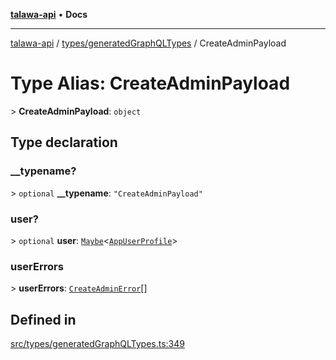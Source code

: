 [**talawa-api**](../../../README.md) • **Docs**

***

[talawa-api](../../../modules.md) / [types/generatedGraphQLTypes](../README.md) / CreateAdminPayload

# Type Alias: CreateAdminPayload

\> **CreateAdminPayload**: `object`

## Type declaration

### \_\_typename?

\> `optional` **\_\_typename**: `"CreateAdminPayload"`

### user?

\> `optional` **user**: [`Maybe`](Maybe.md)\<[`AppUserProfile`](AppUserProfile.md)\>

### userErrors

\> **userErrors**: [`CreateAdminError`](CreateAdminError.md)[]

## Defined in

[src/types/generatedGraphQLTypes.ts:349](https://github.com/PalisadoesFoundation/talawa-api/blob/1f38da5423898626c6ebfa24896a9c3d008195c6/src/types/generatedGraphQLTypes.ts#L349)
